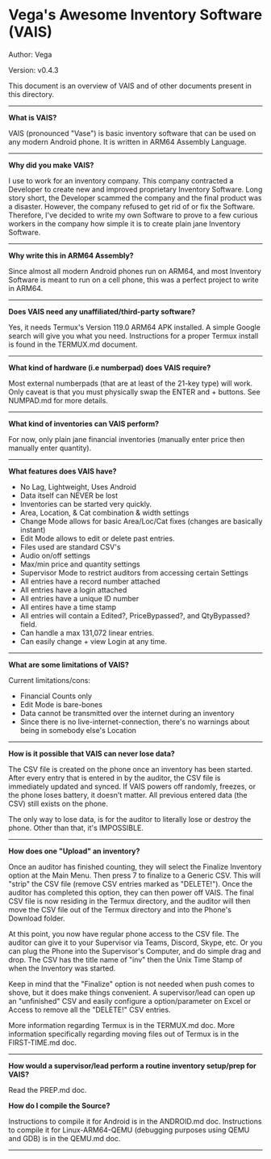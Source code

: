 # Vega's Awesome Inventory Software (VAIS)

Author: Vega

Version: v0.4.3

This document is an overview of VAIS and of other documents present in this directory.

---

**What is VAIS?**

VAIS (pronounced "Vase") is basic inventory software that can be used on any modern Android phone. It is written in ARM64 Assembly Language.

---

**Why did you make VAIS?**

I use to work for an inventory company. This company contracted a Developer to create new and improved proprietary Inventory Software. Long story short, the Developer scammed the company and the final product was a disaster. However, the company refused to get rid of or fix the Software. Therefore, I've decided to write my own Software to prove to a few curious workers in the company how simple it is to create plain jane Inventory Software.

---

**Why write this in ARM64 Assembly?**

Since almost all modern Android phones run on ARM64, and most Inventory Software is meant to run on a cell phone, this was a perfect project to write in ARM64.

---

**Does VAIS need any unaffiliated/third-party software?**

Yes, it needs Termux's Version 119.0 ARM64 APK installed. A simple Google search will give you what you need. Instructions for a proper Termux install is found in the TERMUX.md document.

---

**What kind of hardware (i.e numberpad) does VAIS require?**

Most external numberpads (that are at least of the 21-key type) will work. Only caveat is that you must physically swap the ENTER and + buttons. See NUMPAD.md for more details.

---

**What kind of inventories can VAIS perform?**

For now, only plain jane financial inventories (manually enter price then manually enter quantity).

---

**What features does VAIS have?**

* No Lag, Lightweight, Uses Android
* Data itself can NEVER be lost
* Inventories can be started very quickly.
* Area, Location, & Cat combination & width settings
* Change Mode allows for basic Area/Loc/Cat fixes (changes are basically instant)
* Edit Mode allows to edit or delete past entries.
* Files used are standard CSV's
* Audio on/off settings
* Max/min price and quantity settings
* Supervisor Mode to restrict auditors from accessing certain Settings
* All entries have a record number attached
* All entries have a login attached
* All entries have a unique ID number
* All entires have a time stamp
* All entries will contain a Edited?, PriceBypassed?, and QtyBypassed? field.
* Can handle a max 131,072 linear entries.
* Can easily change + view Login at any time.

---

**What are some limitations of VAIS?**

Current limitations/cons:
* Financial Counts only
* Edit Mode is bare-bones
* Data cannot be transmitted over the internet during an inventory
* Since there is no live-internet-connection, there's no warnings about being in somebody else's Location

---

**How is it possible that VAIS can never lose data?**

The CSV file is created on the phone once an inventory has been started. After every entry that is entered in by the auditor, the CSV file is immediately updated and synced. If VAIS powers off randomly, freezes, or the phone loses battery, it doesn't matter. All previous entered data (the CSV) still exists on the phone.

The only way to lose data, is for the auditor to literally lose or destroy the phone. Other than that, it's IMPOSSIBLE.

---

**How does one "Upload" an inventory?**

Once an auditor has finished counting, they will select the Finalize Inventory option at the Main Menu. Then press 7 to finalize to a Generic CSV. This will "strip" the CSV file (remove CSV entries marked as "DELETE!"). Once the auditor has completed this option, they can then power off VAIS. The final CSV file is now residing in the Termux directory, and the auditor will then move the CSV file out of the Termux directory and into the Phone's Download folder.

At this point, you now have regular phone access to the CSV file. The auditor can give it to your Supervisor via Teams, Discord, Skype, etc. Or you can plug the Phone into the Supervisor's Computer, and do simple drag and drop. The CSV has the title name of "inv" then the Unix Time Stamp of when the Inventory was started.

Keep in mind that the "Finalize" option is not needed when push comes to shove, but it does make things convenient. A supervisor/lead can open up an "unfinished" CSV and easily configure a option/parameter on Excel or Access to remove all the "DELETE!" CSV entries.

More information regarding Termux is in the TERMUX.md doc. More information specifically regarding moving files out of Termux is in the FIRST-TIME.md doc.

---

**How would a supervisor/lead perform a routine inventory setup/prep for VAIS?**

Read the PREP.md doc.

**How do I compile the Source?**

Instructions to compile it for Android is in the ANDROID.md doc. Instructions to compile it for Linux-ARM64-QEMU (debugging purposes using QEMU and GDB) is in the QEMU.md doc.

---

